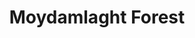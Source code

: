 ---
title: "Moydamlaght Forest"
address: "Moydamlaght Forest, 6 Forest Road, Magherafelt, Derry, BT51 5EF"
tel: "+44 (0)28 2955 6003"
county: "Derry"
category: "Parks"
type: "Content"
lat: "54.98287582397461"
lng: "-6.694561958312988"
---